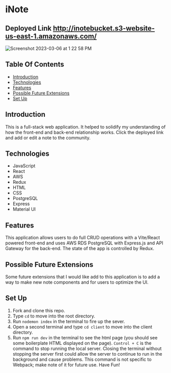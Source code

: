 # iNote
## Deployed Link http://inotebucket.s3-website-us-east-1.amazonaws.com/

![Screenshot 2023-03-06 at 1 22 58 PM](https://user-images.githubusercontent.com/105816411/223222256-44d41d80-e1f3-48db-93ff-7d381cb2b3f8.png)




## Table Of Contents

  - [Introduction](#introduction)
  - [Technologies](#technologies)
  - [Features](#features)
  - [Possible Future Extensions](#possible-future-extensions)
  - [Set Up](#set-up)

  ## Introduction

   This is a full-stack web application. It helped to solidify my understanding of how the front-end and back-end relationship works. Click the deployed link and add or edit a note to the community. 

  ## Technologies

  - JavaScript
  - React
  - AWS
  - Redux
  - HTML
  - CSS
  - PostgreSQL
  - Express
  - Material UI


  ## Features

  This application allows users to do full CRUD operations with a Vite/React powered front-end and uses AWS RDS PostgreSQL with Express.js and API Gateway for the back-end. The state of the app is controlled by Redux.

  ## Possible Future Extensions

  Some future extensions that I would like add to this application is to add a way to make new note components and for users to optimize the UI. 

  ## Set Up
  
  1. Fork and clone this repo.
  2. Type `cd` to move into the root directory.
  3. Run `nodemon index` in the terminal to fire up the sever.
  4. Open a second terminal and type `cd client` to move into the client directory.
  4. Run `npm run dev` in the terminal to see the html page (you should see some boilerplate HTML displayed on the page).  `Control + C` is the command to stop running the local server.  Closing the terminal without stopping the server first could allow the server to continue to run in the background and cause problems. This command is not specific to Webpack; make note of it for future use. Have Fun!



